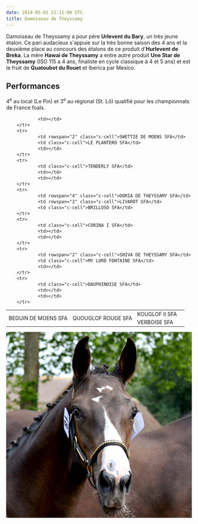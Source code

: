```yaml
---
date: 2014-05-01 21:11:00 UTC
title: Damoiseau de Theyssamy
---
```


Damoiseau de Theyssamy a pour père **Urlevent du Bary**, un très jeune étalon. Ce pari audacieux s'appuie sur la très bonne saison des 4 ans et la deuxième place au concours des étalons de ce produit d'**Hurlevent de Breka**. La mère **Hawai de Theyssamy** a entre autre produit **Une Star de Theyssamy** (ISO 115 a 4 ans, finaliste en cycle classique à 4 et 5 ans) et est le fruit de **Quatoubet du Rouet** et Iberica par Mexico.

## Performances

4<sup>e</sup> au local (Le Pin) et 3<sup>e</sup> au régional (St. Lô) qualifié pour les championnats de France foals.

<table class="genealogie">
        <tr>
                <td rowspan="4" class="c-cell">BEGUIN DE MOENS SFA</td>
                <td rowspan="2" class="c-cell">QUOUGLOF ROUGE SFA</td>
                <td class="c-cell">KOUGLOF II SFA</td>
        </tr>
        <tr>
                <td class="c-cell">VERBOISE SFA</td>
                <td></td>

                <td></td>
        </tr>
        <tr>
                <td rowspan="2" class="c-cell">SWETTIE DE MOENS SFA</td>
                <td class="c-cell">LE PLANTERO SFA</td>
                <td></td>
        </tr>
        <tr>
                <td class="c-cell">TENDERLY SFA</td>
                <td></td>
                <td></td>
        </tr>
        <tr>
                <td rowspan="4" class="c-cell">DORIA DE THEYSSAMY SFA</td>
                <td rowspan="2" class="c-cell">LIVAROT SFA</td>
                <td class="c-cell">BRILLOSO SFA</td>
        </tr>
        <tr>
                <td class="c-cell">CORINA I SFA</td>
                <td></td>
                <td></td>
        </tr>
        <tr>
                <td rowspan="2" class="c-cell">SHIVA DE THEYSSAMY SFA</td>
                <td class="c-cell">MY LORD FONTAINE SFA</td>
                <td></td>
        </tr>
        <tr>
                <td class="c-cell">DAUPHINOISE SFA</td>
                <td></td>
                <td></td>
        </tr>
</table>


![Damoiseau de Theyssamy](../images/g_mini.jpg 'Damoiseau de Theyssamy')
